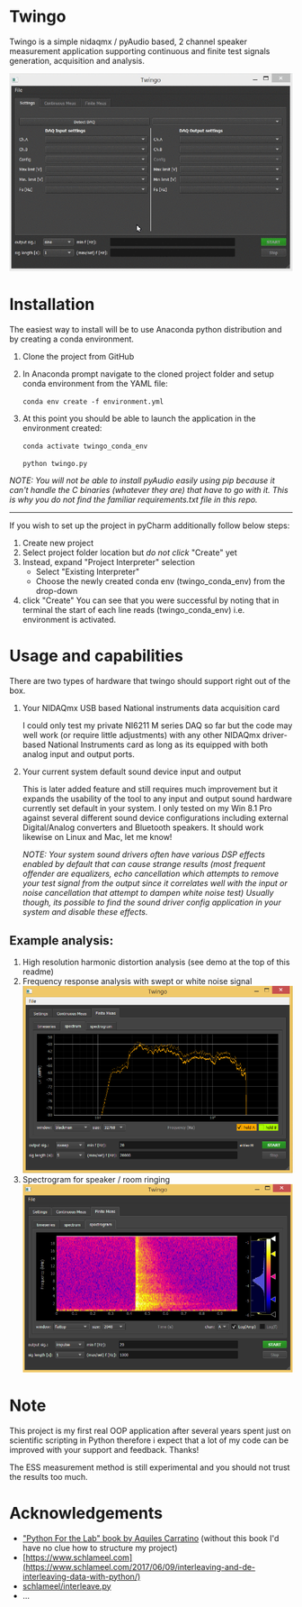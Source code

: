 # Twingo
Twingo is a simple nidaqmx / pyAudio based, 2 channel speaker measurement application supporting continuous and finite test signals generation, acquisition and analysis.

![Twingo_demo](docs/graphics/continuous_sequence.gif)

# Installation
The easiest way to install will be to use Anaconda python distribution and by creating a conda environment.

1. Clone the project from GitHub
2. In Anaconda prompt navigate to the cloned project folder and setup conda environment from the YAML file:

    `conda env create -f environment.yml`
3. At this point you should be able to launch the application in the environment created:

    `conda activate twingo_conda_env`
    
    `python twingo.py`

_NOTE: You will not be able to install pyAudio easily using pip because it can't handle the C binaries (whatever they are) that have to go with it. This is why you do not find the familiar requirements.txt file in this repo._

---
If you wish to set up the project in pyCharm additionally follow below steps:

1. Create new project
2. Select project folder location but _do not click_ "Create" yet
3. Instead, expand "Project Interpreter" selection
    - Select "Existing Interpreter"
    - Choose the newly created conda env (twingo_conda_env) from the drop-down
4. click "Create"
You can see that you were successful by noting that in terminal the start of each line reads (twingo_conda_env) i.e. environment is activated.

# Usage and capabilities
There are two types of hardware that twingo should support right out of the box.

1. Your NIDAQmx USB based National instruments data acquisition card

    I could only test my private NI6211 M series DAQ so far but the code may well work (or require little adjustments) with any other NIDAQmx driver-based National Instruments card as long as its equipped with both analog input and output ports.

2. Your current system default sound device input and output 

    This is later added feature and still requires much improvement but it expands the usability of the tool to any input and output sound hardware currently set default in your system.
	I only tested on my Win 8.1 Pro against several different sound device configurations including external Digital/Analog converters and Bluetooth speakers. It should work likewise on Linux and Mac, let me know!
	
    _NOTE: Your system sound drivers often have various DSP effects enabled by default that can cause strange results (most frequent offender are equalizers, echo cancellation which attempts to remove your test signal from the output since it correlates well with the input or noise cancellation that attempt to dampen white noise test) Usually though, its possible to find the sound driver config application in your system and disable these effects._

## Example analysis:
1. High resolution harmonic distortion analysis (see demo at the top of this readme)
2. Frequency response analysis with swept or white noise signal
    ![Twingo_demo](docs/graphics/example_spectrum.png)
3. Spectrogram for speaker / room ringing
    ![Twingo_demo](docs/graphics/example_spectrogram.png)
    
# Note
This project is my first real OOP application after several years spent just on scientific scripting in Python therefore i expect that a lot of my code can be improved with your support and feedback. Thanks!

The ESS measurement method is still experimental and you should not trust the results too much.

# Acknowledgements
 - ["Python For the Lab" book by Aquiles Carratino](https://www.pythonforthelab.com/books/)
 	(without this book I'd have no clue how to structure my project)
 - [https://www.schlameel.com](https://www.schlameel.com/2017/06/09/interleaving-and-de-interleaving-data-with-python/)
 - [schlameel/interleave.py](https://gist.github.com/schlameel/2ee338c35c72bedcdda58dcb121f2786)
 - ...
